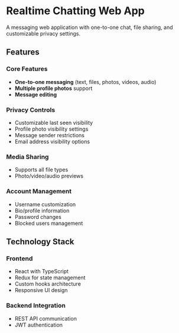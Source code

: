 # Realtime Chatting Web App

A messaging web application with one-to-one chat, file sharing, and customizable privacy settings.

## Features

### Core Features

- **One-to-one messaging** (text, files, photos, videos, audio)
- **Multiple profile photos** support
- **Message editing**

### Privacy Controls

- Customizable last seen visibility
- Profile photo visibility settings
- Message sender restrictions
- Email address visibility options

### Media Sharing

- Supports all file types
- Photo/video/audio previews

### Account Management

- Username customization
- Bio/profile information
- Password changes
- Blocked users management

## Technology Stack

### Frontend

- React with TypeScript
- Redux for state management
- Custom hooks architecture
- Responsive UI design

### Backend Integration

- REST API communication
- JWT authentication
